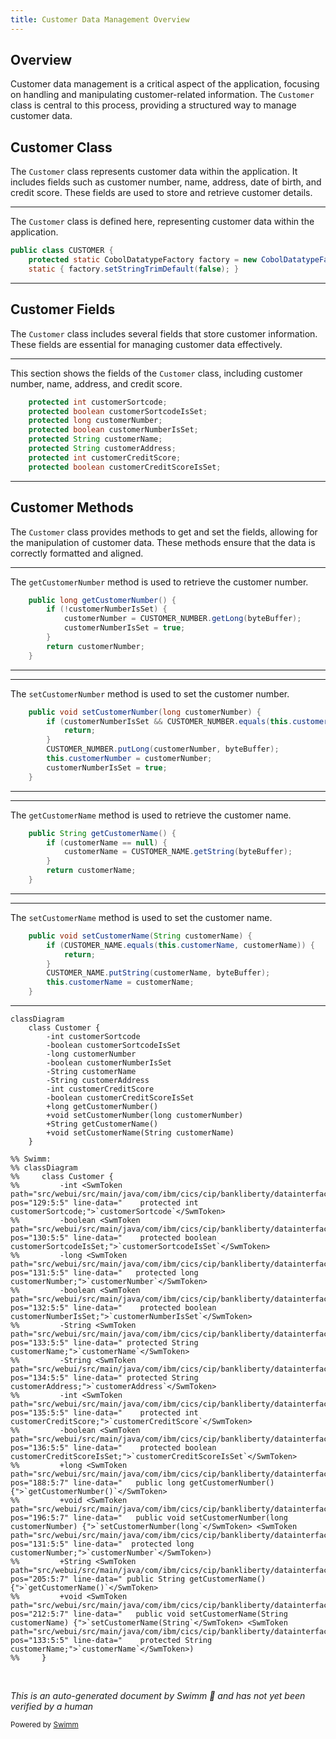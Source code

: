 ```yaml
---
title: Customer Data Management Overview
---
```

## Overview

Customer data management is a critical aspect of the application, focusing on handling and manipulating customer-related information. The `Customer` class is central to this process, providing a structured way to manage customer data.

## Customer Class

The `Customer` class represents customer data within the application. It includes fields such as customer number, name, address, date of birth, and credit score. These fields are used to store and retrieve customer details.

<SwmSnippet path="/src/webui/src/main/java/com/ibm/cics/cip/bankliberty/datainterfaces/CUSTOMER.java" line="13">

---

The `Customer` class is defined here, representing customer data within the application.

```java
public class CUSTOMER {
	protected static CobolDatatypeFactory factory = new CobolDatatypeFactory();
	static { factory.setStringTrimDefault(false); } 
```

---

</SwmSnippet>

## Customer Fields

The `Customer` class includes several fields that store customer information. These fields are essential for managing customer data effectively.

<SwmSnippet path="/src/webui/src/main/java/com/ibm/cics/cip/bankliberty/datainterfaces/CUSTOMER.java" line="129">

---

This section shows the fields of the `Customer` class, including customer number, name, address, and credit score.

```java
	protected int customerSortcode;
	protected boolean customerSortcodeIsSet;
	protected long customerNumber;
	protected boolean customerNumberIsSet;
	protected String customerName;
	protected String customerAddress;
	protected int customerCreditScore;
	protected boolean customerCreditScoreIsSet;
```

---

</SwmSnippet>

## Customer Methods

The `Customer` class provides methods to get and set the fields, allowing for the manipulation of customer data. These methods ensure that the data is correctly formatted and aligned.

<SwmSnippet path="/src/webui/src/main/java/com/ibm/cics/cip/bankliberty/datainterfaces/CUSTOMER.java" line="188">

---

The <SwmToken path="src/webui/src/main/java/com/ibm/cics/cip/bankliberty/datainterfaces/CUSTOMER.java" pos="188:5:5" line-data="	public long getCustomerNumber() {">`getCustomerNumber`</SwmToken> method is used to retrieve the customer number.

```java
	public long getCustomerNumber() {
		if (!customerNumberIsSet) {
			customerNumber = CUSTOMER_NUMBER.getLong(byteBuffer);
			customerNumberIsSet = true;
		}
		return customerNumber;
	}
```

---

</SwmSnippet>

<SwmSnippet path="/src/webui/src/main/java/com/ibm/cics/cip/bankliberty/datainterfaces/CUSTOMER.java" line="196">

---

The <SwmToken path="src/webui/src/main/java/com/ibm/cics/cip/bankliberty/datainterfaces/CUSTOMER.java" pos="196:5:5" line-data="	public void setCustomerNumber(long customerNumber) {">`setCustomerNumber`</SwmToken> method is used to set the customer number.

```java
	public void setCustomerNumber(long customerNumber) {
		if (customerNumberIsSet && CUSTOMER_NUMBER.equals(this.customerNumber, customerNumber)) {
			return;
		}
		CUSTOMER_NUMBER.putLong(customerNumber, byteBuffer);
		this.customerNumber = customerNumber;
		customerNumberIsSet = true;
	}
```

---

</SwmSnippet>

<SwmSnippet path="/src/webui/src/main/java/com/ibm/cics/cip/bankliberty/datainterfaces/CUSTOMER.java" line="205">

---

The <SwmToken path="src/webui/src/main/java/com/ibm/cics/cip/bankliberty/datainterfaces/CUSTOMER.java" pos="205:5:5" line-data="	public String getCustomerName() {">`getCustomerName`</SwmToken> method is used to retrieve the customer name.

```java
	public String getCustomerName() {
		if (customerName == null) {
			customerName = CUSTOMER_NAME.getString(byteBuffer);
		}
		return customerName;
	}
```

---

</SwmSnippet>

<SwmSnippet path="/src/webui/src/main/java/com/ibm/cics/cip/bankliberty/datainterfaces/CUSTOMER.java" line="212">

---

The <SwmToken path="src/webui/src/main/java/com/ibm/cics/cip/bankliberty/datainterfaces/CUSTOMER.java" pos="212:5:5" line-data="	public void setCustomerName(String customerName) {">`setCustomerName`</SwmToken> method is used to set the customer name.

```java
	public void setCustomerName(String customerName) {
		if (CUSTOMER_NAME.equals(this.customerName, customerName)) {
			return;
		}
		CUSTOMER_NAME.putString(customerName, byteBuffer);
		this.customerName = customerName;
	}
```

---

</SwmSnippet>

```mermaid
classDiagram
    class Customer {
        -int customerSortcode
        -boolean customerSortcodeIsSet
        -long customerNumber
        -boolean customerNumberIsSet
        -String customerName
        -String customerAddress
        -int customerCreditScore
        -boolean customerCreditScoreIsSet
        +long getCustomerNumber()
        +void setCustomerNumber(long customerNumber)
        +String getCustomerName()
        +void setCustomerName(String customerName)
    }

%% Swimm:
%% classDiagram
%%     class Customer {
%%         -int <SwmToken path="src/webui/src/main/java/com/ibm/cics/cip/bankliberty/datainterfaces/CUSTOMER.java" pos="129:5:5" line-data="	protected int customerSortcode;">`customerSortcode`</SwmToken>
%%         -boolean <SwmToken path="src/webui/src/main/java/com/ibm/cics/cip/bankliberty/datainterfaces/CUSTOMER.java" pos="130:5:5" line-data="	protected boolean customerSortcodeIsSet;">`customerSortcodeIsSet`</SwmToken>
%%         -long <SwmToken path="src/webui/src/main/java/com/ibm/cics/cip/bankliberty/datainterfaces/CUSTOMER.java" pos="131:5:5" line-data="	protected long customerNumber;">`customerNumber`</SwmToken>
%%         -boolean <SwmToken path="src/webui/src/main/java/com/ibm/cics/cip/bankliberty/datainterfaces/CUSTOMER.java" pos="132:5:5" line-data="	protected boolean customerNumberIsSet;">`customerNumberIsSet`</SwmToken>
%%         -String <SwmToken path="src/webui/src/main/java/com/ibm/cics/cip/bankliberty/datainterfaces/CUSTOMER.java" pos="133:5:5" line-data="	protected String customerName;">`customerName`</SwmToken>
%%         -String <SwmToken path="src/webui/src/main/java/com/ibm/cics/cip/bankliberty/datainterfaces/CUSTOMER.java" pos="134:5:5" line-data="	protected String customerAddress;">`customerAddress`</SwmToken>
%%         -int <SwmToken path="src/webui/src/main/java/com/ibm/cics/cip/bankliberty/datainterfaces/CUSTOMER.java" pos="135:5:5" line-data="	protected int customerCreditScore;">`customerCreditScore`</SwmToken>
%%         -boolean <SwmToken path="src/webui/src/main/java/com/ibm/cics/cip/bankliberty/datainterfaces/CUSTOMER.java" pos="136:5:5" line-data="	protected boolean customerCreditScoreIsSet;">`customerCreditScoreIsSet`</SwmToken>
%%         +long <SwmToken path="src/webui/src/main/java/com/ibm/cics/cip/bankliberty/datainterfaces/CUSTOMER.java" pos="188:5:7" line-data="	public long getCustomerNumber() {">`getCustomerNumber()`</SwmToken>
%%         +void <SwmToken path="src/webui/src/main/java/com/ibm/cics/cip/bankliberty/datainterfaces/CUSTOMER.java" pos="196:5:7" line-data="	public void setCustomerNumber(long customerNumber) {">`setCustomerNumber(long`</SwmToken> <SwmToken path="src/webui/src/main/java/com/ibm/cics/cip/bankliberty/datainterfaces/CUSTOMER.java" pos="131:5:5" line-data="	protected long customerNumber;">`customerNumber`</SwmToken>)
%%         +String <SwmToken path="src/webui/src/main/java/com/ibm/cics/cip/bankliberty/datainterfaces/CUSTOMER.java" pos="205:5:7" line-data="	public String getCustomerName() {">`getCustomerName()`</SwmToken>
%%         +void <SwmToken path="src/webui/src/main/java/com/ibm/cics/cip/bankliberty/datainterfaces/CUSTOMER.java" pos="212:5:7" line-data="	public void setCustomerName(String customerName) {">`setCustomerName(String`</SwmToken> <SwmToken path="src/webui/src/main/java/com/ibm/cics/cip/bankliberty/datainterfaces/CUSTOMER.java" pos="133:5:5" line-data="	protected String customerName;">`customerName`</SwmToken>)
%%     }
```

&nbsp;

*This is an auto-generated document by Swimm 🌊 and has not yet been verified by a human*

<SwmMeta version="3.0.0" repo-id="Z2l0aHViJTNBJTNBY2ljcy1iYW5raW5nLXNhbXBsZS1hcHBsaWNhdGlvbi1jYnNhLUlCTS1EZW1vJTNBJTNBU3dpbW0tRGVtbw==" repo-name="cics-banking-sample-application-cbsa-IBM-Demo"><sup>Powered by [Swimm](/)</sup></SwmMeta>

